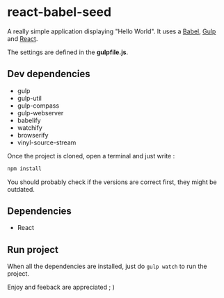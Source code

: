 # react-babel-seed
A really simple application displaying "Hello World". 
It uses a [Babel](http://babeljs.io/), [Gulp](http://gulpjs.com/) and [React](https://facebook.github.io/react/).

The settings are defined in the **gulpfile.js**.

## Dev dependencies
- gulp
- gulp-util
- gulp-compass
- gulp-webserver
- babelify
- watchify
- browserify
- vinyl-source-stream

Once the project is cloned, open a terminal and just write : 

```bash
npm install
```

You should probably check if the versions are correct first, they might be outdated.

## Dependencies
- React

## Run project
When all the dependencies are installed, just do ```gulp watch``` to run the project.

Enjoy and feeback are appreciated ; )